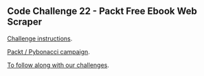 ## Code Challenge 22 - Packt Free Ebook Web Scraper

[Challenge instructions](https://pybit.es/articles/codechallenge22/).

[Packt / Pybonacci campaign](https://pybonacci.es/2017/06/03/donaciones-gracias-a-packtpub/#en).

[To follow along with our challenges](https://github.com/pybites/challenges/blob/master/INSTALL.md).

